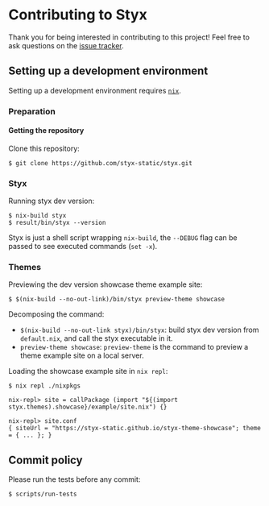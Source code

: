 # Contributing to Styx

Thank you for being interested in contributing to this project!
Feel free to ask questions on the [issue tracker](https://github.com/styx-static/styx/issues).

## Setting up a development environment

Setting up a development environment requires [`nix`](https://nixos.org/nix/).

### Preparation

#### Getting the repository

Clone this repository:

```
$ git clone https://github.com/styx-static/styx.git
```

### Styx

Running styx dev version:

```
$ nix-build styx
$ result/bin/styx --version
```

Styx is just a shell script wrapping `nix-build`, the `--DEBUG` flag can be passed to see executed commands (`set -x`).

### Themes

Previewing the dev version showcase theme example site:

```
$ $(nix-build --no-out-link)/bin/styx preview-theme showcase
```

Decomposing the command:

- `$(nix-build --no-out-link styx)/bin/styx`: build styx dev version from `default.nix`, and call the styx executable in it.
- `preview-theme showcase`: `preview-theme` is the command to preview a theme example site on a local server.

Loading the showcase example site in `nix repl`:

```
$ nix repl ./nixpkgs

nix-repl> site = callPackage (import "${(import styx.themes).showcase}/example/site.nix") {}

nix-repl> site.conf
{ siteUrl = "https://styx-static.github.io/styx-theme-showcase"; theme = { ... }; }
```

## Commit policy

Please run the tests before any commit:

```
$ scripts/run-tests
```
